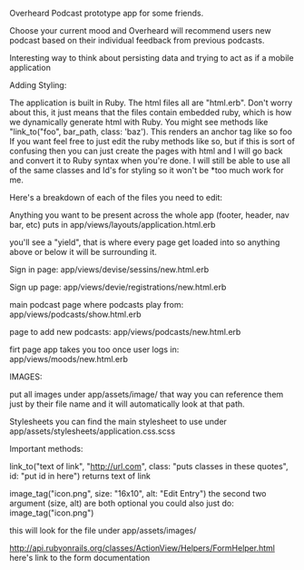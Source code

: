 Overheard
Podcast prototype app for some friends.

Choose your current mood and Overheard will recommend users new podcast based on their individual feedback from previous podcasts.

Interesting way to think about persisting data and trying to act as if a mobile application

Adding Styling:

The application is built in Ruby. The html files all are "html.erb". Don't worry about this, it just means that the files contain embedded ruby, which is how we dynamically generate html with Ruby. You might see methods like "link_to("foo", bar_path, class: 'baz'). This renders an anchor tag like so foo If you want feel free to just edit the ruby methods like so, but if this is sort of confusing then you can just create the pages with html and I will go back and convert it to Ruby syntax when you're done. I will still be able to use all of the same classes and Id's for styling so it won't be *too much work for me.

Here's a breakdown of each of the files you need to edit:

Anything you want to be present across the whole app (footer, header, nav bar, etc) puts in app/views/layouts/application.html.erb

you'll see a "yield", that is where every page get loaded into so anything above or below it will be surrounding it.

Sign in page: app/views/devise/sessins/new.html.erb

Sign up page: app/views/devie/registrations/new.html.erb

main podcast page where podcasts play from: app/views/podcasts/show.html.erb

page to add new podcasts: app/views/podcasts/new.html.erb

firt page app takes you too once user logs in: app/views/moods/new.html.erb

IMAGES:

put all images under app/assets/image/ that way you can reference them just by their file name and it will automatically look at that path.

Stylesheets you can find the main stylesheet to use under app/assets/stylesheets/application.css.scss

Important methods:

link_to("text of link", "http://url.com", class: "puts classes in these quotes", id: "put id in here") returns text of link

image_tag("icon.png", size: "16x10", alt: "Edit Entry") the second two argument (size, alt) are both optional you could also just do: image_tag("icon.png")

this will look for the file under app/assets/images/

http://api.rubyonrails.org/classes/ActionView/Helpers/FormHelper.html here's link to the form documentation
